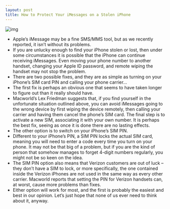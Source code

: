 ```yaml
---
layout: post
title: How to Protect Your iMessages on a Stolen iPhone
---
```

![img](http://media.idownloadblog.com/wp-content/uploads/2011/12/iPhone-iMessage-2-660x440-e1324151332844.jpg)
* Apple’s iMessage may be a fine SMS/MMS tool, but as we recently reported, it isn’t without its problems.
* If you are unlucky enough to find your iPhone stolen or lost, then under some circumstances it is possible that the iPhone can continue receiving iMessages. Even moving your phone number to another handset, changing your Apple ID password, and remote wiping the handset may not stop the problem.
* There are two possible fixes, and they are as simple as turning on your iPhone’s SIM card PIN and calling your phone carrier…
* The first fix is perhaps an obvious one that seems to have taken longer to figure out than it really should have.
* Macworld’s Lex Friedman suggests that, if you find yourself in the unfortunate situation outlined above, you can avoid iMessages going to the wrong device by first wiping the device remotely, then calling your carrier and having them cancel the phone’s SIM card. The final step is to activate a new SIM, associating it with your own number. It is perhaps the best fix, seeing as once it is done there are no lasting effects.
* The other option is to switch on your iPhone’s SIM PIN.
* Different to your iPhone’s PIN, a SIM PIN locks the actual SIM card, meaning you will need to enter a code every time you turn on your phone. It may not be that big of a problem, but if you are the kind of person that somehow manages to forget 4-digit numbers regularly, you might not be so keen on the idea.
* The SIM PIN option also means that Verizon customers are out of luck – they don’t have a SIM to lock, or more specifically, the one contained inside the Verizon iPhones are not used in the same way as every other carrier. Macworld reports that setting the PIN for Verizon handsets can, at worst, cause more problems than fixes.
* Either option will work for most, and the first is probably the easiest and best in our opinion. Let’s just hope that none of us ever need to think about it, anyway.

